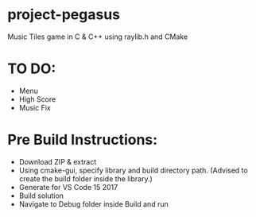# project-pegasus

Music Tiles game in C & C++ using raylib.h and CMake

# TO DO:

- Menu
- High Score
- Music Fix

# Pre Build Instructions:

- Download ZIP & extract
- Using cmake-gui, specify library and build directory path. (Advised to create the build folder inside the library.)
- Generate for VS Code 15 2017
- Build solution
- Navigate to Debug folder inside Build and run
